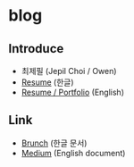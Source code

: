 # blog

## Introduce
- 최제필 (Jepil Choi / Owen)
- [Resume](https://github.com/owen1025/owen1025.github.io#%EA%B5%AD%EB%AC%B8-%EC%9D%B4%EB%A0%A5%EC%84%9C) (한글)
- [Resume / Portfolio](https://owen1025.github.io/) (English)
## Link
- [Brunch]() (한글 문서)
- [Medium]() (English document)